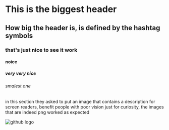 # <h1> This is the biggest header 
## How big the header is, is defined by the hashtag symbols
### that's just nice to see it work
#### noice 
##### very very nice
###### smalest one

in this section they asked to put an image that contains a description for screen readers, benefit people with poor vision 
just for curiosity, the images that are indeed png worked as expected

![github logo](https://cdn-icons-png.flaticon.com/512/52/52040.png)
